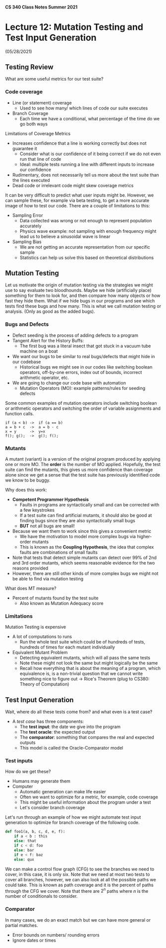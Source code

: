#### CS 340 Class Notes Summer 2021
# Lecture 12: Mutation Testing and Test Input Generation   
(05/28/2021)

## Testing Review
What are some useful metrics for our test suite?

### Code coverage 
- Line (or statement) coverage 
    + Used to see how many/ which lines of code our suite executes
- Branch Coverage
    + Each time we have a conditional, what percentage of the time do we go both ways

Limitations of Coverage Metrics
- Increases confidence that a line is working correctly but does not guarantee it
    + Consider what is our confidence of it being correct if we do not even run that line of code
    + Ideal: multiple tests running a line with different inputs to increase our confidence
- Rudimentary, does not necessarily tell us more about the test suite than the lines executed
- Dead code or irrelevant code might skew coverage metrics 

It can be very difficult to predict what user inputs might be. However, we can sample these, for example via beta testing, to get a more accurate image of how to test our code. There are a couple of limitations to this:
- Sampling Error
    + Data collected was wrong or not enough to represent population accurately
    + Physics wave example: not sampling with enough frequency might lead us to believe a sinusoidal wave is linear
- Sampling Bias
    + We are not getting an accurate representation from our specific sample
    + Statistics can help us solve this based on theoretical distributions

## Mutation Testing
Let us motivate the origin of mutation testing via the strategies we might use to say evaluate two bloodhounds. Maybe we hide (artificially place) something for them to look for, and then compare how many objects or how fast they hide them. What if we hide bugs in our programs and see which tests find these bugs and how many. This is what we call mutation testing or analysis. (Only as good as the added bugs). 

### Bugs and Defects
- Defect seeding is the process of adding defects to a program
- Tangent Alert for the History Buffs:
    + The first bug was a literal insect that got stuck in a vacuum tube machine on a boat
- We want our bugs to be similar to real bugs/defects that might hide in our codebase
    + Historical bugs we might see in our codes like switching boolean operators, off-by-one errors, index out of bounds, incorrect arithmetic operator, etc.
- We are going to change our code base with automation
    + Mutation Operators (MO): example patterns/rules for seeding defects

Some common examples of mutation operators include switching boolean or arithmetic operators and switching the order of variable assignments and function calls.
```
if (a < b) ->  if (a == b)
a = b + c  ->  a = b - c
x = y      ->  y=x
f(); g();  ->  g(); f(); 
```

### Mutants
A mutant (variant) is a version of the original program produced by applying one or more MO. The **order** is the number of MO applied. Hopefully, the test suite can find the mutants, this gives us more confidence than coverage alone since we get a sense that the test suite has previously identified code we know to be buggy. 

Why does this work:
- **Competent Programmer Hypothesis**
    + Faults in programs are syntactically small and can be corrected with a few keystrokes
    + If a test suite can find artificial mutants, it should also be good at finding bugs since they are also syntactically small bugs
    + **BUT** not all bugs are small!
- Because we want them to work since this gives a convenient metric
    + We have the motivation to model more complex bugs via higher-order mutants
    + This is known as the **Coupling Hypothesis**, the idea that complex faults are combinations of small faults
- Note that tests that detect simple mutants can detect over 99% of 2nd and 3rd order mutants, which seems reasonable evidence for the two reasons provided
- However, there are still other kinds of more complex bugs we might not be able to find via mutation testing

What does MT measure?
- Percent of mutants found by the test suite
    + Also known as Mutation Adequacy score

### Limitations
Mutation Testing is expensive
- A lot of computations to runs
    + Run the whole test suite which could be of hundreds of tests, hundreds of times for each mutant individually
- Equivalent Mutant Problem
    + Detecting equivalent mutants, which will all pass the same tests
    + Note these might not look the same but might logically be the same
    + Recall how everything that is about the meaning of a program, which equivalence is, is a non-trivial question that we cannot write something nice to figure out -> Rice's Theorem (plug to CS380: Theory of Computation)

## Test Input Generation
Wait, where do all these tests come from? and what even is a test case?
- A *test case* has three components:
    + The **test input**: the date we give into the program
    + The **test oracle**: the expected output
    + The **comparator**: something that compares the real and expected outputs
    + This model is called the Oracle-Comparator model 

### Test inputs
How do we get these?
- Humans may generate them
- Computer
    + Automatic generation can make life easier
    + Often we want to optimize for a metric, for example, code coverage
    + This might be useful information about the program under a test
    + Let's consider branch coverage

Let's run through an example of how we might automate test input generation to optimize for branch coverage of the following code.
```python
def foo1(a, b, c, d, e, f):
    if a < b : this
    else: that
    if c < d: foo
    else: bar
    if e < f: baz
    else: qux
```

We can make a control flow graph (CFG) to see the branches we need to cover, in this case, it is only six. Note that we need at most two tests to cover all branches, however, we can also look at all the possible paths we could take. This is known as path coverage and it is the percent of paths through the CFG we cover. Note that there are $2^n$ paths where $n$ is the number of conditionals to consider. 

### Comparator
In many cases, we do an exact match but we can have more general or partial matches. 
- Error bounds on numbers/ rounding errors
- Ignore dates or times
